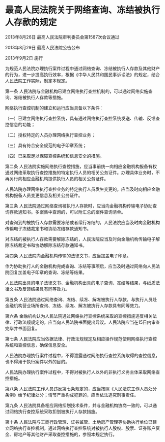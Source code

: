 # 最高人民法院关于网络查询、冻结被执行人存款的规定

2013年8月26日 最高人民法院审判委员会第1587次会议通过

2013年8月29日 最高人民法院公告公布

2013年9月2日 施行

<!-- INFO END -->

为规范人民法院办理执行案件过程中通过网络查询、冻结被执行人存款及其他财产的行为，进一步提高执行效率，根据《中华人民共和国民事诉讼法》的规定，结合人民法院工作实际，制定本规定。

第一条 人民法院与金融机构已建立网络执行查控机制的，可以通过网络实施查询、冻结被执行人存款等措施。

网络执行查控机制的建立和运行应当具备以下条件：

（一）已建立网络执行查控系统，具有通过网络执行查控系统发送、传输、反馈查控信息的功能；

（二）授权特定的人员办理网络执行查控业务；

（三）具有符合安全规范的电子印章系统；

（四）已采取足以保障查控系统和信息安全的措施。

第二条 人民法院实施网络执行查控措施，应当事前统一向相应金融机构报备有权通过网络采取执行查控措施的特定执行人员的相关公务证件。办理具体业务时，不再另行向相应金融机构提供执行人员的相关公务证件。

人民法院办理网络执行查控业务的特定执行人员发生变更的，应当及时向相应金融机构报备人员变更信息及相关公务证件。

第三条 人民法院通过网络查询被执行人存款时，应当向金融机构传输电子协助查询存款通知书。多案集中查询的，可以附汇总的案件查询清单。

对查询到的被执行人存款需要冻结或者续行冻结的，人民法院应当及时向金融机构传输电子冻结裁定书和协助冻结存款通知书。

对冻结的被执行人存款需要解除冻结的，人民法院应当及时向金融机构传输电子解除冻结裁定书和协助解除冻结存款通知书。

第四条 人民法院向金融机构传输的法律文书，应当加盖电子印章。

作为协助执行人的金融机构完成查询、冻结等事项后，应当及时通过网络向人民法院回复加盖电子印章的查询、冻结等结果。

人民法院出具的电子法律文书、金融机构出具的电子查询、冻结等结果，与纸质法律文书及反馈结果具有同等效力。

第五条 人民法院通过网络查询、冻结、续冻、解冻被执行人存款，与执行人员赴金融机构营业场所查询、冻结、续冻、解冻被执行人存款具有同等效力。

第六条 金融机构认为人民法院通过网络执行查控系统采取的查控措施违反相关法律、行政法规规定的，应当向人民法院书面提出异议。人民法院应当在15日内审查完毕并书面回复。

第七条 人民法院应当依据法律、行政法规规定及相应操作规范使用网络执行查控系统和查控信息，确保信息安全。

人民法院办理执行案件过程中，不得泄露通过网络执行查控系统取得的查控信息，也不得用于执行案件以外的目的。

人民法院办理执行案件过程中，不得对被执行人以外的非执行义务主体采取网络查控措施。

第八条 人民法院工作人员违反第七条规定的，应当按照《人民法院工作人员处分条例》给予纪律处分；情节严重构成犯罪的，应当依法追究刑事责任。

第九条 人民法院具备相应网络扣划技术条件，并与金融机构协商一致的，可以通过网络执行查控系统采取扣划被执行人存款措施。

第十条 人民法院与工商行政管理、证券监管、土地房产管理等协助执行单位已建立网络执行查控机制，通过网络执行查控系统对被执行人股权、股票、证券账户资金、房地产等其他财产采取查控措施的，参照本规定执行。